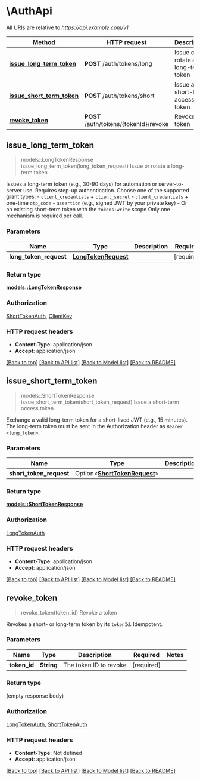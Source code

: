 # \AuthApi

All URIs are relative to *https://api.example.com/v1*

Method | HTTP request | Description
------------- | ------------- | -------------
[**issue_long_term_token**](AuthApi.md#issue_long_term_token) | **POST** /auth/tokens/long | Issue or rotate a long-term token
[**issue_short_term_token**](AuthApi.md#issue_short_term_token) | **POST** /auth/tokens/short | Issue a short-term access token
[**revoke_token**](AuthApi.md#revoke_token) | **POST** /auth/tokens/{tokenId}/revoke | Revoke a token



## issue_long_term_token

> models::LongTokenResponse issue_long_term_token(long_token_request)
Issue or rotate a long-term token

Issues a long-term token (e.g., 30-90 days) for automation or server-to-server use. Requires step-up authentication. Choose one of the supported grant types:  - `client_credentials` + `client_secret` - `client_credentials` + one-time `otp_code` - `assertion` (e.g., signed JWT by your private key) - Or an existing short-term token with the `tokens:write` scope  Only one mechanism is required per call. 

### Parameters


Name | Type | Description  | Required | Notes
------------- | ------------- | ------------- | ------------- | -------------
**long_token_request** | [**LongTokenRequest**](LongTokenRequest.md) |  | [required] |

### Return type

[**models::LongTokenResponse**](LongTokenResponse.md)

### Authorization

[ShortTokenAuth](../README.md#ShortTokenAuth), [ClientKey](../README.md#ClientKey)

### HTTP request headers

- **Content-Type**: application/json
- **Accept**: application/json

[[Back to top]](#) [[Back to API list]](../README.md#documentation-for-api-endpoints) [[Back to Model list]](../README.md#documentation-for-models) [[Back to README]](../README.md)


## issue_short_term_token

> models::ShortTokenResponse issue_short_term_token(short_token_request)
Issue a short-term access token

Exchange a valid long-term token for a short-lived JWT (e.g., 15 minutes). The long-term token must be sent in the Authorization header as `Bearer <long_token>`. 

### Parameters


Name | Type | Description  | Required | Notes
------------- | ------------- | ------------- | ------------- | -------------
**short_token_request** | Option<[**ShortTokenRequest**](ShortTokenRequest.md)> |  |  |

### Return type

[**models::ShortTokenResponse**](ShortTokenResponse.md)

### Authorization

[LongTokenAuth](../README.md#LongTokenAuth)

### HTTP request headers

- **Content-Type**: application/json
- **Accept**: application/json

[[Back to top]](#) [[Back to API list]](../README.md#documentation-for-api-endpoints) [[Back to Model list]](../README.md#documentation-for-models) [[Back to README]](../README.md)


## revoke_token

> revoke_token(token_id)
Revoke a token

Revokes a short- or long-term token by its `tokenId`. Idempotent.

### Parameters


Name | Type | Description  | Required | Notes
------------- | ------------- | ------------- | ------------- | -------------
**token_id** | **String** | The token ID to revoke | [required] |

### Return type

 (empty response body)

### Authorization

[LongTokenAuth](../README.md#LongTokenAuth), [ShortTokenAuth](../README.md#ShortTokenAuth)

### HTTP request headers

- **Content-Type**: Not defined
- **Accept**: application/json

[[Back to top]](#) [[Back to API list]](../README.md#documentation-for-api-endpoints) [[Back to Model list]](../README.md#documentation-for-models) [[Back to README]](../README.md)

